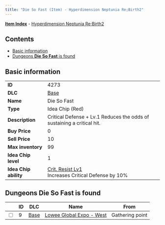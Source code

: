 ```yaml
---
title: "Die So Fast (Item) - Hyperdimension Neptunia Re;Birth2"
---
```


[**Item Index**](/neptunia/rb2/item/index.html) - [Hyperdimension Neptunia Re;Birth2](/neptunia/rb2)

## Contents

- [Basic information](#basic-information)
- [Dungeons **Die So Fast** is found](#dungeons-die-so-fast-is-found)

## Basic information

|   |   |
| -- | -- |
| **ID** | 4273 |
| **DLC** | [Base](/neptunia/rb2/dlc/0-base.html) |
| **Name** | Die So Fast |
| **Type** | Idea Chip (Red) |
| **Description** | Critical Defense + Lv.1 Reduces the odds of sustaining a critical hit. |
| **Buy Price** | 0 |
| **Sell Price** | 10 |
| **Max inventory** | 99 |
| **Idea Chip level** | 1 |
| **Idea Chip ability** | [Crit. Resist Lv1](/neptunia/rb2/ability/0-9672-crit-resist-lv1.html)<br />Increases Critical Defense by 10% |

## Dungeons **Die So Fast** is found

|    | ID | DLC | Name | From |
| -- | -- | --- | ---- | ---- |
| <input type="checkbox" id="rb2-dungeon-0-9" class="trackbox" /> | 9 | [Base](/neptunia/rb2/dlc/0-base.html) | [Lowee Global Expo - West](/neptunia/rb2/dungeon/0-9-lowee-global-expo-west.html) | Gathering point |